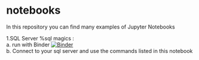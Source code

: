 # notebooks
In this repository you can find many examples of Jupyter Notebooks

1.SQL Server %sql magics :<br> 
    a. run with Binder [![Binder](https://mybinder.org/badge_logo.svg)](https://mybinder.org/v2/gh/mariasql/notebooks.git/master?filepath=sqlserver_sql%20magics.ipynb)  <br>
    b. Connect to your sql server and use the commands listed in this notebook <br>
